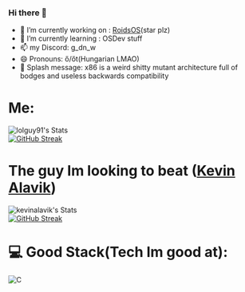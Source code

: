### Hi there 👋

- 🔭 I’m currently working on : [RoidsOS](https://github.com/roidsos/RoidsOS)(star plz)
- 🌱 I’m currently learning : OSDev stuff
- 📫 my Discord: g_dn_w
- 😄 Pronouns: ő/őt(Hungarian LMAO)
- 🚰 Splash message: x86 is a weird shitty mutant architecture full of bodges and useless backwards compatibility

# Me:
![lolguy91's Stats](https://github-readme-stats.vercel.app/api?username=lolguy91&theme=gruvbox&show_icons=true&hide_border=true&count_private=true)</br>
[![GitHub Streak](https://streak-stats.demolab.com?user=lolguy91&theme=highcontrast&border_radius=60&date_format=%5BY%20%5DM%20j&card_width=420&card_height=69&background=30%2C00042D%2C082500)](https://git.io/streak-stats)
# The guy Im looking to beat ([Kevin Alavik](https://github.com/kevinalavik))
![kevinalavik's Stats](https://github-readme-stats.vercel.app/api?username=kevinalavik&theme=gruvbox&show_icons=true&hide_border=true&count_private=true)</br>
[![GitHub Streak](https://streak-stats.demolab.com?user=kevinalavik&theme=highcontrast&border_radius=60&date_format=%5BY%20%5DM%20j&card_width=420&card_height=69&background=30%2C2D0000%2C250023)](https://git.io/streak-stats)
# 💻 Good Stack(Tech Im good at):
![C](https://img.shields.io/badge/c-%2300599C.svg?style=flat&logo=c&logoColor=white) 
